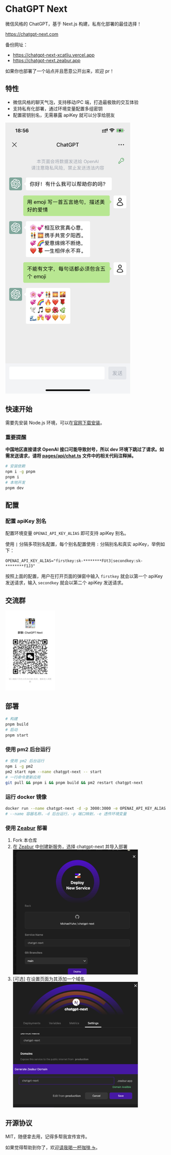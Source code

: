 # ChatGPT Next

微信风格的 ChatGPT，基于 Next.js 构建，私有化部署的最佳选择！

https://chatgpt-next.com

备份网址：

- https://chatgpt-next-xcatliu.vercel.app
- https://chatgpt-next.zeabur.app

如果你也部署了一个站点并且愿意公开出来，欢迎 pr！

## 特性

- 微信风格的聊天气泡，支持移动/PC 端，打造最极致的交互体验
- 支持私有化部署，通过环境变量配置多组密钥
- 配置密钥别名，无需暴露 apiKey 就可以分享给朋友

<img src="./public/screenshot.png" width="390">

## 快速开始

需要先安装 Node.js 环境，可以在[官网下载安装](https://nodejs.org/en/)。

### 重要提醒

**中国地区直接请求 OpenAI 接口可能导致封号，所以 dev 环境下跳过了请求。如需发送请求，请将 [pages/api/chat.ts](https://github.com/xcatliu/chatgpt-next/blob/main/pages/api/chat.ts) 文件中的相关代码注释掉。**

```bash
# 安装依赖
npm i -g pnpm
pnpm i
# 本地开发
pnpm dev
```

## 配置

### 配置 apiKey 別名

配置环境变量 `OPENAI_API_KEY_ALIAS` 即可支持 apiKey 别名。

使用 `|` 分隔多项别名配置，每个别名配置使用 `:` 分隔别名和真实 apiKey，举例如下：

```
OPENAI_API_KEY_ALIAS="firstkey:sk-********FUt3|secondkey:sk-********f1J3"
```

按照上面的配置，用户在打开页面的弹窗中输入 `firstkey` 就会以第一个 apiKey 发送请求，输入 `secondkey` 就会以第二个 apiKey 发送请求。

## 交流群

<img src="./public/wechat-group.jpg" width="155">

## 部署

```bash
# 构建
pnpm build
# 启动
pnpm start
```

### 使用 pm2 后台运行

```bash
# 使用 pm2 后台运行
npm i -g pm2
pm2 start npm --name chatgpt-next -- start
# 一行命令更新应用
git pull && pnpm i && pnpm build && pm2 restart chatgpt-next
```

### 运行 docker 镜像

```bash
docker run --name chatgpt-next -d -p 3000:3000 -e OPENAI_API_KEY_ALIAS xcatliu/chatgpt-next:latest
# --name 容器名称，-d 后台运行，-p 端口映射，-e 透传环境变量
```

### 使用 [Zeabur](https://github.com/zeabur) 部署

1. Fork 本仓库
2. 在 [Zeabur](https://dash.zeabur.com) 中创建新服务，选择 chatgpt-next 并导入部署  
   <img src="./public/zeabur/deploy.png" width="390">
3. [可选] 在设置页面为其添加一个域名  
   <img src="./public/zeabur/domain.png" width="390">

## 开源协议

MIT，随便拿去用，记得多帮我宣传宣传。

如果觉得帮助到你了，欢迎[请我喝一杯咖啡 ☕️](https://github.com/xcatliu/buy-me-a-coffee)。
